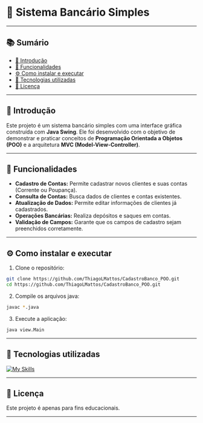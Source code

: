 # 🏦 Sistema Bancário Simples

---

## 📚 Sumário
- [📌 Introdução](#-introdução)
- [🧠 Funcionalidades](#-funcionalidades)
- [⚙️ Como instalar e executar](#%EF%B8%8F-como-instalar-e-executar)
- [💠 Tecnologias utilizadas](#-tecnologias-utilizadas)
- [📄 Licença](#-licença)

---

## 📌 Introdução

Este projeto é um sistema bancário simples com uma interface gráfica construída com **Java Swing**. Ele foi desenvolvido com o objetivo de demonstrar e praticar conceitos de **Programação Orientada a Objetos (POO)** e a arquitetura **MVC (Model-View-Controller)**.

---

## 🧠 Funcionalidades

- **Cadastro de Contas:** Permite cadastrar novos clientes e suas contas (Corrente ou Poupança).
- **Consulta de Contas:** Busca dados de clientes e contas existentes.
- **Atualização de Dados:** Permite editar informações de clientes já cadastrados.
- **Operações Bancárias:** Realiza depósitos e saques em contas.
- **Validação de Campos:** Garante que os campos de cadastro sejam preenchidos corretamente.

---

## ⚙️ Como instalar e executar

1. Clone o repositório:

```bash
git clone https://github.com/ThiagoLMattos/CadastroBanco_POO.git
cd https://github.com/ThiagoLMattos/CadastroBanco_POO.git
```

2. Compile os arquivos java:
```bash
javac *.java
```

3. Execute a aplicação:
```bash
java view.Main
```

---

## 💠 Tecnologias utilizadas

[![My Skills](https://skillicons.dev/icons?i=java&theme=light)](https://skillicons.dev) 


---

## 📄 Licença

  Este projeto é apenas para fins educacionais.

---
